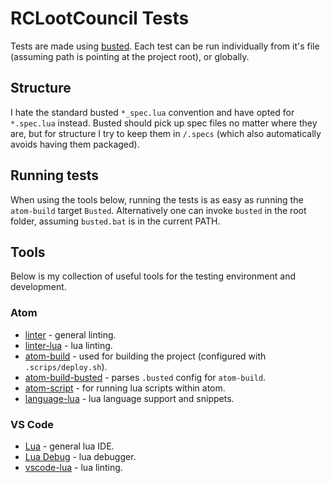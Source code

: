 # RCLootCouncil Tests

Tests are made using [busted](https://github.com/Olivine-Labs/busted).
Each test can be run individually from it's file (assuming path is pointing at the project root), or globally.

## Structure
I hate the standard busted `*_spec.lua` convention and have opted for `*.spec.lua` instead. Busted should pick up spec files no matter where they are, but for structure I try to keep them in `/.specs` (which also automatically avoids having them packaged).

## Running tests
When using the tools below, running the tests is as easy as running the `atom-build` target `Busted`.
Alternatively one can invoke `busted` in the root folder, assuming `busted.bat` is in the current PATH.

## Tools
Below is my collection of useful tools for the testing environment and development.

### Atom
* [linter](https://github.com/steelbrain/linter) - general linting.
* [linter-lua](https://github.com/AtomLinter/linter-lua) - lua linting.
* [atom-build](https://github.com/noseglid/atom-build) - used for building the project (configured with `.scrips/deploy.sh`).
* [atom-build-busted](https://github.com/xpol/atom-build-busted) - parses `.busted` config for `atom-build`.
* [atom-script](https://github.com/rgbkrk/atom-script) - for running lua scripts within atom.
* [language-lua](https://github.com/FireZenk/language-lua) - lua language support and snippets.

### VS Code
* [Lua](https://marketplace.visualstudio.com/items?itemName=sumneko.lua) - general lua IDE.
* [Lua Debug](https://marketplace.visualstudio.com/items?itemName=actboy168.lua-debug) - lua debugger.
* [vscode-lua](https://marketplace.visualstudio.com/items?itemName=trixnz.vscode-lua) - lua linting.